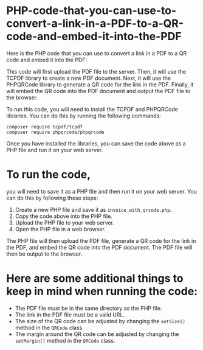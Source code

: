 # PHP-code-that-you-can-use-to-convert-a-link-in-a-PDF-to-a-QR-code-and-embed-it-into-the-PDF
Here is the PHP code that you can use to convert a link in a PDF to a QR code and embed it into the PDF:


This code will first upload the PDF file to the server. Then, it will use the TCPDF library to create a new PDF document. Next, it will use the PHPQRCode library to generate a QR code for the link in the PDF. Finally, it will embed the QR code into the PDF document and output the PDF file to the browser.

To run this code, you will need to install the TCPDF and PHPQRCode libraries. You can do this by running the following commands:

```
composer require tcpdf/tcpdf
composer require phpqrcode/phpqrcode
```

Once you have installed the libraries, you can save the code above as a PHP file and run it on your web server.

# To run the code, 
you will need to save it as a PHP file and then run it on your web server. You can do this by following these steps:

1. Create a new PHP file and save it as `invoice_with_qrcode.php`.
2. Copy the code above into the PHP file.
3. Upload the PHP file to your web server.
4. Open the PHP file in a web browser.

The PHP file will then upload the PDF file, generate a QR code for the link in the PDF, and embed the QR code into the PDF document. The PDF file will then be output to the browser.

# Here are some additional things to keep in mind when running the code:

* The PDF file must be in the same directory as the PHP file.
* The link in the PDF file must be a valid URL.
* The size of the QR code can be adjusted by changing the `setSize()` method in the `QRCode` class.
* The margin around the QR code can be adjusted by changing the `setMargin()` method in the `QRCode` class.
